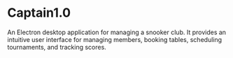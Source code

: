 # Captain1.0
An Electron desktop application for managing a snooker club. It provides an intuitive user interface for managing members, booking tables, scheduling tournaments, and tracking scores. 
